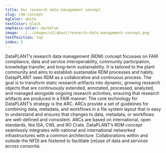 ```yaml
---
title: Our research data management concept
slug: rdm-concept
bgColor: white
textColor: black
emphasis-color: darkblue
image: ../../images/v2/about/research-data-management-concept.png
textPosition: top
index: 5
---
```


DataPLANT’s research data management (RDM) concept focusses on FAIR compliance, data and service interoperability, community participation, knowledge transfer, and long-term sustainability. 
It is tailored to the plant community and aims to establish sustainable RDM processes and habits. DatapPLANT sees RDM as a collaborative and continuous process. 
The goal is to transform static research artifacts into dynamic, growing research objects that are continuously extended, annotated, processed, analyzed, and managed alongside ongoing research activities, ensuring that research artifacts are produced in a FAIR manner. 
The core technology for DataPLANT’s strategy is the ARC.
ARCs provide a set of guidelines for combining data, metadata, and workflows in a file system layout that is easy to understand and ensures that changes to data, metadata, or workflows are well-defined and consistent. 
ARCs are based on international, open standards, like ISA, CWL and RO Crate. 
DataPLANT’s RDM concept seamlessly integrates with national and international networked infrastructures with a common architecture. 
Collaborations within and outside the NFDI are fostered to facilitate (re)use of data and services across consortia.